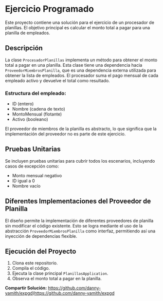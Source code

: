 # Ejercicio Programado

Este proyecto contiene una solución para el ejercicio de un procesador de planillas. El objetivo principal es calcular el monto total a pagar para una planilla de empleados.

## Descripción

La clase `ProcesadorPlanillas` implementa un método para obtener el monto total a pagar en una planilla. Esta clase tiene una dependencia hacia `ProveedorMiembrosPlanilla`, que es una dependencia externa utilizada para obtener la lista de empleados. El procesador suma el pago mensual de cada empleado activo y devuelve el total como resultado.

### Estructura del empleado:

- ID (entero)
- Nombre (cadena de texto)
- MontoMensual (flotante)
- Activo (booleano)

El proveedor de miembros de la planilla es abstracto, lo que significa que la implementación del proveedor no es parte de este ejercicio.

## Pruebas Unitarias

Se incluyen pruebas unitarias para cubrir todos los escenarios, incluyendo casos de excepción como:

- Monto mensual negativo
- ID igual a 0
- Nombre vacío

## Diferentes Implementaciones del Proveedor de Planilla

El diseño permite la implementación de diferentes proveedores de planilla sin modificar el código existente. Esto se logra mediante el uso de la abstracción `ProveedorMiembrosPlanilla` como interfaz, permitiendo así una inyección de dependencias flexible.

## Ejecución del Proyecto

1. Clona este repositorio.
2. Compila el código.
3. Ejecuta la clase principal `PlanillasApplication`.
4. Observa el monto total a pagar en la planilla.

**Compartir Solución:** https://github.com/danny-yamith/expgd)https://github.com/danny-yamith/expgd

